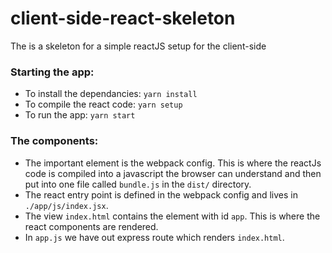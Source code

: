 # client-side-react-skeleton
The is a skeleton for a simple reactJS setup for the client-side

### Starting the app:
* To install the dependancies: `yarn install`
* To compile the react code: `yarn setup`
* To run the app: `yarn start`

### The components:
* The important element is the webpack config. This is where the reactJs code is compiled into a javascript the browser can understand and then put into one file called `bundle.js` in the `dist/` directory.
* The react entry point is defined in the webpack config and lives in `./app/js/index.jsx`.
* The view `index.html` contains the element with id `app`. This is where the react components are rendered.
* In `app.js` we have out express route which renders `index.html`.